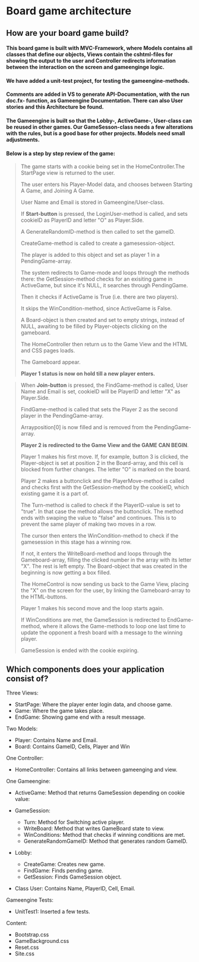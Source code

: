  
# Board game architecture

## How are your board game build?

#### This board game is built with MVC-Framework, where Models contains all classes that define our objects, Views contain the cshtml-files for showing the output to the user and Controller redirects information between the interaction on the screen and gameenginge logic.
#### We have added a unit-test project, for testing the gameengine-methods.
#### Comments are added in VS to generate API-Documentation, with the run doc.fx- function, as Gameengine Documentation. There can also User stories and this Architecture be found.
#### The Gameengine is built so that the Lobby-, ActiveGame-, User-class can be reused in other games. Our GameSesson-class needs a few alterations with the rules, but is a good base for other projects. Models need small adjustments.
#### Below is a step by step review of the game:

> The game starts with a cookie being set in the HomeController.The StartPage view is returned to the user.
>
> The user enters his Player-Model data, and chooses between Starting A Game, and Joining A Game.
>
 >User Name and Email is stored in Gameengine/User-class.
> 
> If **Start-button** is pressed, the LoginUser-method is called, and sets cookieID as PlayerID and letter "O" as Player.Side.  
>
> A GenerateRandomID-method is then called to set the gameID. 
>
> CreateGame-method is called to create a gamesession-object.   
>
> The player is added to this object and set as player 1 in a PendingGame-array. 
>
> The system redirects to Game-mode and loops through the methods there: the GetSession-method checks for an exisiting game in ActiveGame, but since it's NULL, it searches through PendingGame.
>
> Then it checks if ActiveGame is True (i.e. there are two players).
> 
> It skips the WinCondition-method, since ActiveGame is False.
>
> A Board-object is then created and set to empty strings, instead of NULL, awaiting to be filled by Player-objects clicking on the gameboard.
>
> The HomeController then return us to the Game View and the HTML and CSS pages loads.
>
> The Gameboard appear.
>
>**Player 1 status is now on hold till a new player enters.**

> When **Join-button** is pressed, the FindGame-method is called, User Name and Email is set, cookieID will be PlayerID and letter "X" as Player.Side.
>
> FindGame-method is called that sets the Player 2 as the second player in the PendingGame-array.
>
> Arrayposition[0] is now filled and is removed from the PendingGame-array.
>
> **Player 2 is redirected to the Game View and the GAME CAN BEGIN**.
>
> Player 1 makes his first move. If, for example, button 3 is clicked, the Player-object is set at position 2 in the Board-array, and this cell is blocked from further changes. The letter "O" is marked on the board.
>
> Player 2 makes a buttonclick and the PlayerMove-method is called and checks first with the GetSession-method by the cookieID, which existing game it is a part of.
>
> The Turn-method is called to check if the PlayerID-value is set to "true". In that case the method allows the buttonclick. The method ends with swaping the value to "false" and continues. This is to prevent the same player of making two moves in a row.
>
> The cursor then enters the WinCondition-method to check if the gamesession in this stage has a winning row.
>
> If not, it enters the WriteBoard-method and loops through the Gameboard-array, filling the clicked number in the array with its letter "X". The rest is left empty. The Board-object that was created in the beginning is now getting a box filled.
>
> The HomeControl is now sending us back to the Game View, placing the "X" on the screen for the user, by linking the Gameboard-array to the HTML-buttons.
>
> Player 1 makes his second move and the loop starts again.
>
> If WinConditions are met, the GameSession is redirected to EndGame-method, where it allows the Game-methods to loop one last time to update the opponent a fresh board with a message to the winning player.
>
> GameSession is ended with the cookie expiring.


## Which components does your application consist of?

Three Views:
* StartPage: Where the player enter login data, and choose game.
* Game: Where the game takes place.
* EndGame: Showing game end with a result message.

Two Models:
* Player: Contains Name and Email.
* Board: Contains GameID, Cells, Player and Win

One Controller:
* HomeController: Contains all links between gameenging and view.

One Gameengine:

* ActiveGame: Method that returns GameSession depending on cookie value:

* GameSession: 
  * Turn: Method for Switching active player.
  * WriteBoard: Method that writes GameBoard state to view.
  * WinConditions: Method that checks if winning conditions are met.
  * GenerateRandomGameID: Method that generates random GameID.
  
* Lobby:
  * CreateGame: Creates new game.
  * FindGame: Finds pending game.
  * GetSession: Finds GameSession object.
  
* Class User: Contains Name, PlayerID, Cell, Email.

Gameengine Tests:

* UnitTest1: Inserted a few tests.

Content:

* Bootstrap.css
* GameBackground.css
* Reset.css
* Site.css
  
